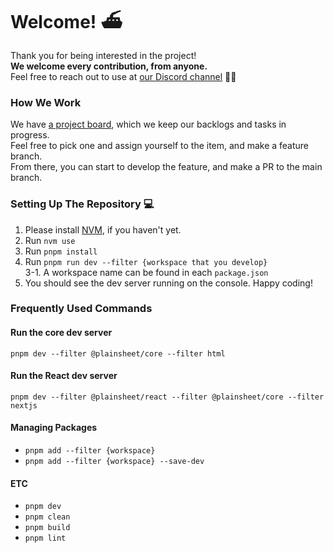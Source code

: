 # Welcome! ⛴️

Thank you for being interested in the project!  
**We welcome every contribution, from anyone.**  
Feel free to reach out to use at [our Discord channel](https://discord.gg/pGzJgKKj) 🙌🏻

### How We Work

We have [a project board](https://github.com/orgs/plainsheet/projects/2), which we keep our backlogs and tasks in progress.  
Feel free to pick one and assign yourself to the item, and make a feature branch.  
From there, you can start to develop the feature, and make a PR to the main branch.

### Setting Up The Repository 💻

1. Please install [NVM](https://github.com/nvm-sh/nvm?tab=readme-ov-file#installing-and-updating), if you haven't yet.
2. Run `nvm use`
3. Run `pnpm install`
4. Run `pnpm run dev --filter {workspace that you develop}`  
   3-1. A workspace name can be found in each `package.json`
5. You should see the dev server running on the console. Happy coding!

### Frequently Used Commands

#### Run the core dev server

```shell
pnpm dev --filter @plainsheet/core --filter html
```

#### Run the React dev server

```shell
pnpm dev --filter @plainsheet/react --filter @plainsheet/core --filter nextjs
```

#### Managing Packages

- `pnpm add --filter {workspace}`
- `pnpm add --filter {workspace} --save-dev`

#### ETC

- `pnpm dev`
- `pnpm clean`
- `pnpm build`
- `pnpm lint`
